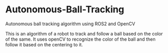 # Autonomous-Ball-Tracking
Autonomous ball tracking algorithm using ROS2 and OpenCV

This is an algorithm of a robot to track and follow a ball based on the color of the same. It uses openCV to recognize the color of the ball and then follow it based on the centering to it. 
